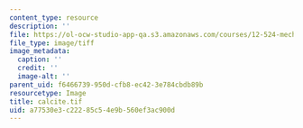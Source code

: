 ```yaml
---
content_type: resource
description: ''
file: https://ol-ocw-studio-app-qa.s3.amazonaws.com/courses/12-524-mechanical-properties-of-rocks-fall-2005/a77530e3c22285c54e9b560ef3ac900d_calcite.tif
file_type: image/tiff
image_metadata:
  caption: ''
  credit: ''
  image-alt: ''
parent_uid: f6466739-950d-cfb8-ec42-3e784cbdb89b
resourcetype: Image
title: calcite.tif
uid: a77530e3-c222-85c5-4e9b-560ef3ac900d
---
```

